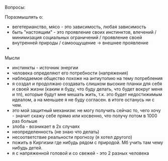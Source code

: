 Вопросы:

Поразмышлять о:

- вегетерианство, мясо - это зависимость, любая зависимость
- быть "настоящим" - это проявление своих инстинктов, влечений / минимизация социальных ограничений / проявление своей внутренней природы / самоощущение -> внешнее проявление
- 

Мысли
- инстинкты - источник энергии
- человека определяют его потребности (напряжения)
- наблюдаемое общество похоже на антиутопию на тему потребления
- я создал и продолжаю создавать слишком высокие планки для себя и своей жизни (каким я буду, что буду делать, что будет вокруг меня и тп), которые будут мне мешать жить, т.к. это будет недостижимым идеалом, а на меньшее я не буду согласен. в итоге останусь ни с чем.
 - это мой защитный механизм: не могу получить сейчас то, чего хочу - значит скажу себе прямо или косвенно, что получу потом в 1000 раз больше
- злоба - возникает в 2х случаях
 - неопределенность (не знаю что делать)
 - несоответствие реальности прогнозу (я хотел другого)
- пожить в Киргизии где нибудь рядом с природой. Мб учить там чему нибудь детей.
- я с напряженной головой и со свежей - это 2 разных человека